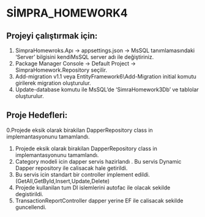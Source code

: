 



# SİMPRA_HOMEWORK4

## Projeyi çalıştırmak için:
1. SimpraHomewroks.Apı -> appsettings.json -> MsSQL tanımlamasındaki ‘Server’ bilgisini kendiMsSQL server adı ile değiştiriniz. 
2. Package Manager Console -> Default Project -> SimpraHomework.Repository seçilir. 
3. Add-migration v1.1 veya EntityFramework6\Add-Migration initial komutu girilerek migration oluşturulur. 
4. Update-database komutu ile MsSQL’de ‘SimraHomework3Db’ ve tablolar oluşturulur.



## Proje Hedefleri:
0.Projede eksik olarak birakilan DapperRepository class in implemantasyonunu tamamlandı.
1. Projede eksik olarak birakilan DapperRepository class in implemantasyonunu tamamlandı.
2. Category modeli icin dapper servis hazirlandı . Bu servis Dynamic Dapper repository ile calisacak hale getirildi. 
3. Bu servis icin standart bir controller implement edildi.  (GetAll,GetById,Insert,Update,Delete)
4. Projede kullanilan tum DI islemlerini autofac ile olacak sekilde degistirildi. 
5. TransactionReportController dapper yerine EF ile calisacak sekilde guncellendi. 

